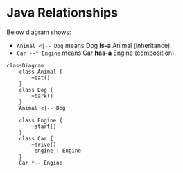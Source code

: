 # Java Relationships

Below diagram shows:

- `Animal <|-- Dog` means Dog **is-a** Animal (inheritance).
- `Car --* Engine` means Car **has-a** Engine (composition).

```mermaid
classDiagram
    class Animal {
        +eat()
    }
    class Dog {
        +bark()
    }
    Animal <|-- Dog

    class Engine {
        +start()
    }
    class Car {
        +drive()
        -engine : Engine
    }
    Car *-- Engine


